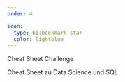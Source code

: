 ```yaml
---
order: 4

icon:
  type: bi:bookmark-star
  color: lightblue
---
```


Cheat Sheet Challenge

Cheat Sheet zu Data Science und SQL